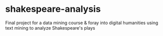 # shakespeare-analysis
Final project for a data mining course &amp; foray into digital humanities using text mining to analyze Shakespeare's plays
